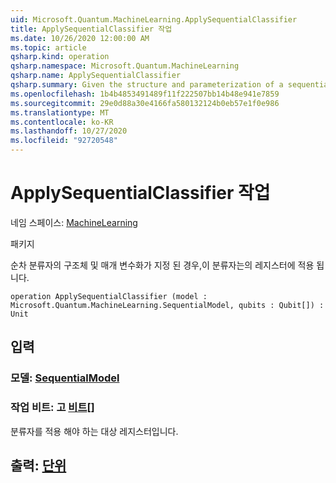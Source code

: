```yaml
---
uid: Microsoft.Quantum.MachineLearning.ApplySequentialClassifier
title: ApplySequentialClassifier 작업
ms.date: 10/26/2020 12:00:00 AM
ms.topic: article
qsharp.kind: operation
qsharp.namespace: Microsoft.Quantum.MachineLearning
qsharp.name: ApplySequentialClassifier
qsharp.summary: Given the structure and parameterization of a sequential classifier, applies the classifier to a register of qubits.
ms.openlocfilehash: 1b4b4853491489f11f222507bb14b48e941e7859
ms.sourcegitcommit: 29e0d88a30e4166fa580132124b0eb57e1f0e986
ms.translationtype: MT
ms.contentlocale: ko-KR
ms.lasthandoff: 10/27/2020
ms.locfileid: "92720548"
---
```

# <a name="applysequentialclassifier-operation"></a>ApplySequentialClassifier 작업

네임 스페이스: [MachineLearning](xref:Microsoft.Quantum.MachineLearning)

패키지 [](https://nuget.org/packages/)


순차 분류자의 구조체 및 매개 변수화가 지정 된 경우,이 분류자는의 레지스터에 적용 됩니다.

```qsharp
operation ApplySequentialClassifier (model : Microsoft.Quantum.MachineLearning.SequentialModel, qubits : Qubit[]) : Unit
```


## <a name="input"></a>입력

### <a name="model--sequentialmodel"></a>모델: [SequentialModel](xref:Microsoft.Quantum.MachineLearning.SequentialModel)




### <a name="qubits--qubit"></a>작업 비트: 고 [비트](xref:microsoft.quantum.lang-ref.qubit)[]

분류자를 적용 해야 하는 대상 레지스터입니다.



## <a name="output--unit"></a>출력: [단위](xref:microsoft.quantum.lang-ref.unit)

